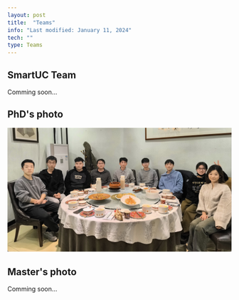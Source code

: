 ```yaml
---
layout: post
title:  "Teams"
info: "Last modified: January 11, 2024"
tech: ""
type: Teams
---
```


## SmartUC Team 
Comming soon...  


## PhD's photo
<img src="assets/img/phd_photo.jpg" />  


## Master's photo
Comming soon...  
